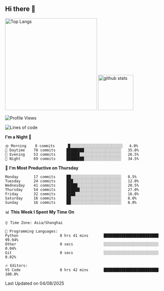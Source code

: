 ## Hi there 👋
<p align="left"> 
  <img alt="Top Langs" height="300px" src="https://github-readme-stats.vercel.app/api/top-langs/?username=Sierraki&layout=compact&show_icons=true&theme=onedark" />
  <a href="https://github.com/Sierraki/LC_Solve">
   <img alt="github stats"height="115px"  src="https://github-readme-stats.vercel.app/api/pin/?username=Sierraki&repo=LC_Solve&theme=onedark&show_icons=true" />
  </a>


<!--START_SECTION:waka-->
![Profile Views](http://img.shields.io/badge/Profile%20Views-0-blue)

![Lines of code](https://img.shields.io/badge/From%20Hello%20World%20I%27ve%20Written-2644%20lines%20of%20code-blue)

**I'm a Night 🦉** 

```text
🌞 Morning    8 commits      █░░░░░░░░░░░░░░░░░░░░░░░░   4.0% 
🌆 Daytime    70 commits     ████████░░░░░░░░░░░░░░░░░   35.0% 
🌃 Evening    53 commits     ██████░░░░░░░░░░░░░░░░░░░   26.5% 
🌙 Night      69 commits     ████████░░░░░░░░░░░░░░░░░   34.5%

```
📅 **I'm Most Productive on Thursday** 

```text
Monday       17 commits     ██░░░░░░░░░░░░░░░░░░░░░░░   8.5% 
Tuesday      24 commits     ███░░░░░░░░░░░░░░░░░░░░░░   12.0% 
Wednesday    41 commits     █████░░░░░░░░░░░░░░░░░░░░   20.5% 
Thursday     54 commits     ██████░░░░░░░░░░░░░░░░░░░   27.0% 
Friday       32 commits     ████░░░░░░░░░░░░░░░░░░░░░   16.0% 
Saturday     16 commits     ██░░░░░░░░░░░░░░░░░░░░░░░   8.0% 
Sunday       16 commits     ██░░░░░░░░░░░░░░░░░░░░░░░   8.0%

```


📊 **This Week I Spent My Time On** 

```text
⌚︎ Time Zone: Asia/Shanghai

💬 Programming Languages: 
Python                   8 hrs 41 mins       █████████████████████████   99.94% 
Other                    0 secs              ░░░░░░░░░░░░░░░░░░░░░░░░░   0.04% 
Git                      0 secs              ░░░░░░░░░░░░░░░░░░░░░░░░░   0.02%

🔥 Editors: 
VS Code                  8 hrs 42 mins       █████████████████████████   100.0%

```


 Last Updated on 04/08/2025
<!--END_SECTION:waka-->
